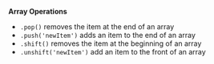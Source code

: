**Array Operations**

* `.pop()` removes the item at the end of an array
* `.push('newItem')` adds an item to the end of an array
* `.shift()` removes the item at the beginning of an array
* `.unshift('newItem')` add an item to the front of an array
